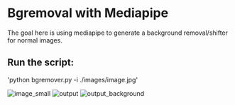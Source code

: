 # Bgremoval with Mediapipe

The goal here is using mediapipe to generate a background removal/shifter for normal images.

## Run the script:

'python bgremover.py -i ./images/image.jpg'

![image_small](https://user-images.githubusercontent.com/1952508/157209602-cbf821b0-60a5-490f-866f-56899641a368.jpg)
![output](https://user-images.githubusercontent.com/1952508/157206774-a03b0745-f9b9-4903-9eb0-762b169efd1b.png)
![output_background](https://user-images.githubusercontent.com/1952508/157209344-6ad3203d-5944-4752-a675-81af0050278a.png)
